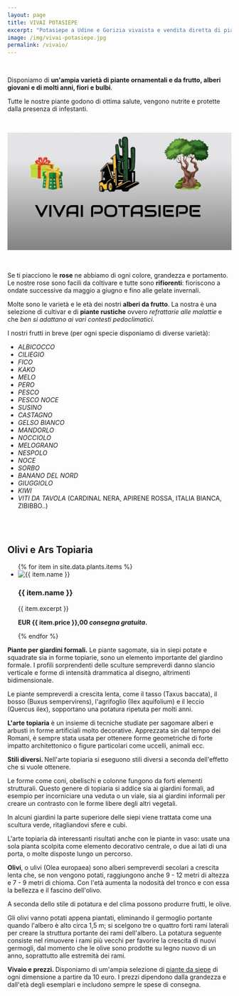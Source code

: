 ```yaml
---
layout: page
title: VIVAI POTASIEPE
excerpt: "Potasiepe a Udine e Gorizia vivaista e vendita diretta di piante da giardino, fiori, alberi sempreverdi da giardino e da frutto. Piante sane, nutrite e protette"
image: /img/vivai-potasiepe.jpg
permalink: /vivaio/
---
```

<br/>

Disponiamo di **un'ampia varietà di piante ornamentali e da frutto, alberi giovani e di molti anni, fiori e bulbi**.

Tutte le nostre piante godono di ottima salute, vengono nutrite e protette dalla presenza di infestanti.

<br/>

![Vivai Potasiepe](/img/vivai-potasiepe.jpg "Vivai Potasiepe")

<br/>

Se ti piacciono le **rose** ne abbiamo di ogni colore, grandezza e portamento. Le nostre rose sono facili da coltivare e tutte sono **rifiorenti**: fioriscono a ondate successive da maggio a giugno e fino alle gelate invernali.

Molte sono le varietà e le età dei nostri **alberi da frutto**. La nostra è una selezione di cultivar e di **piante rustiche** ovvero *refrattarie alle malattie* e che *ben si adattano ai vari contesti pedoclimatici*.

I nostri frutti in breve (per ogni specie disponiamo di diverse varietà):

- *ALBICOCCO*
- *CILIEGIO*
- *FICO*
- *KAKO*
- *MELO*
- *PERO*
- *PESCO*
- *PESCO NOCE*
- *SUSINO*
- *CASTAGNO*
- *GELSO BIANCO*
- *MANDORLO*
- *NOCCIOLO*
- *MELOGRANO*
- *NESPOLO*
- *NOCE*
- *SORBO*
- *BANANO DEL NORD*
- *GIUGGIOLO*
- *KIWI*
- *VITI DA TAVOLA* (CARDINAL NERA, APIRENE ROSSA, ITALIA BIANCA, ZIBIBBO..)

<br/><br/>

<h2 class="text-center">Olivi e Ars Topiaria</h2>

<div class="list-collection">
<ul>
{% for item in site.data.plants.items %}
<li>
    <img src="{% include relative-src.html src=item.image %}" alt="{{ item.name }}">
    <h3>{{ item.name }}</h3>
    <p>{{ item.excerpt }}</p>
    <p><strong>EUR {{ item.price }},00 <em>consegna gratuita</em>.</strong></p>
</li>
{% endfor %}
</ul>
</div>

<div>
<p>
<strong>Piante per giardini formali.</strong> Le piante sagomate, sia in siepi potate e squadrate sia in forme topiarie, sono un elemento importante del giardino formale. I profili sorprendenti delle sculture sempreverdi danno slancio verticale e forme di intensità drammatica al disegno, altrimenti bidimensionale.

Le piante sempreverdi a crescita lenta, come il tasso (Taxus baccata), il bosso
(Buxus sempervirens), l'agrifoglio (Ilex aquifolium) e il leccio (Quercus ilex), sopportano una potatura ripetuta per molti anni.
</p>

<p>
<strong>L'arte topiaria</strong> è un insieme di tecniche studiate per sagomare
alberi e arbusti in forme artificiali molto decorative. Apprezzata sin dal tempo dei Romani, è sempre stata usata per ottenere forme geometriche di forte
impatto architettonico o figure particolari come uccelli, animali ecc.
</p>

<p>
<strong>Stili diversi. </strong> Nell'arte topiaria  si eseguono stili diversi a seconda dell'effetto che si vuole ottenere.

Le forme come coni, obelischi e colonne fungono da forti elementi strutturali. Questo genere di topiaria si addice sia ai giardini formali, ad esempio per incorniciare una veduta o un viale, sia ai giardini informali per creare un contrasto con le forme libere degli altri vegetali.

In alcuni giardini la parte superiore delle siepi viene trattata come una scultura verde, ritagliandovi sfere e cubi.

L'arte topiaria dà interessanti risultati anche con le piante in vaso: usate una sola pianta scolpita come elemento decorativo centrale, o due ai lati di una porta, o molte disposte lungo un percorso.
</p>

<p>
<strong>Olivi</strong>, o ulivi (Olea europaea) sono alberi sempreverdi secolari a crescita lenta che, se non vengono potati, raggiungono anche 9 - 12 metri di altezza e 7 - 9 metri di chioma. Con l'età aumenta la nodosità del tronco e con essa la bellezza e il fascino dell'olivo.

A seconda dello stile di potatura e del clima possono produrre frutti, le olive.

Gli olivi vanno potati appena piantati, eliminando il germoglio portante quando l'albero è alto circa 1,5 m; si scelgono tre o quattro forti rami laterali per creare la struttura portante dei rami dell'albero. La potatura seguente consiste nel rimuovere i rami più vecchi per favorire la crescita di nuovi germogli, dal momento che le olive sono prodotte su legno nuovo di un anno, soprattutto alle estremità dei rami.
</p>

<p>
<strong>Vivaio e prezzi. </strong> Disponiamo di um'ampia selezione di <a title="piante da siepe" href="/consigli-di-giardinaggio/siepe-quale-scegliere"> piante da siepe</a> di ogni dimensione a partire da 10 euro. I prezzi dipendono dalla grandezza e dall'età degli esemplari e includono sempre le spese di consegna.
</p>

</div>
